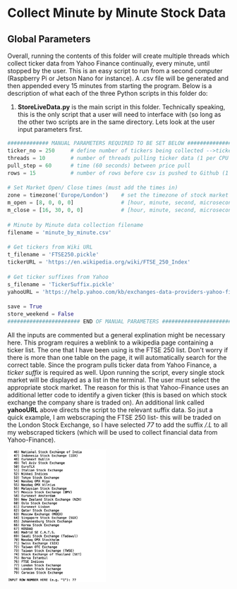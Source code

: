 # Collect Minute by Minute Stock Data
## Global Parameters
Overall, running the contents of this folder will create multiple threads which collect ticker data from Yahoo Finance continually, every minute, until stopped by the user. This is an easy script to run from a second computer (Raspberry Pi or Jetson Nano for instance). A .csv file will be generated and then appended every 15 minutes from starting the program. Below is a description of what each of the three Python scripts in this folder do:

1. **StoreLiveData.py** is the main script in this folder. Technically speaking, this is the only script that a user will need to interface with (so long as the other two scripts are in the same directory. Lets look at the user input parameters first.

```Python
############# MANUAL PARAMETERS REQUIRED TO BE SET BELOW ################
ticker_no = 250     # define number of tickers being collected -->tickers[0:n]
threads = 10        # number of threads pulling ticker data (1 per CPU core)
pull_step = 60      # time (60 seconds) between price pull
rows = 15           # number of rows before csv is pushed to Github (1 hour)

# Set Market Open/ Close times (must add the times in)
zone = timezone('Europe/London')    # set the timezone of stock market 
m_open = [8, 0, 0, 0]               # [hour, minute, second, microsecond]
m_close = [16, 30, 0, 0]            # [hour, minute, second, microsecond]
    
# Minute by Minute data collection filename
filename = 'minute_by_minute.csv'

# Get tickers from Wiki URL
t_filename = 'FTSE250.pickle'
tickerURL = 'https://en.wikipedia.org/wiki/FTSE_250_Index'

# Get ticker suffixes from Yahoo
s_filename = 'TickerSuffix.pickle'
yahooURL = 'https://help.yahoo.com/kb/exchanges-data-providers-yahoo-finance-sln2310.html'

save = True
store_weekend = False
####################### END OF MANUAL PARAMETERS #########################
```
All the inputs are commented but a general explination might be necessary here. This program requires a weblink to a wikipedia page containing a ticker list. The one that I have been using is the FTSE 250 list. Don't worry if there is more than one table on the page, it will automatically search for the correct table.
Since the program pulls ticker data from Yahoo Finance, a *ticker suffix* is required as well. Upon running the script, every single stock market will be displayed as a list in the terminal. The user must select the appropriate stock market. The reason for this is that Yahoo-Finance uses an additional letter code to identify a given ticker (this is based on which stock exchange the company share is traded on). An additional link called **yahooURL** above directs the script to the relevant suffix data. So jsut a quick example, I am webscraping the FTSE 250 list- this will be traded on the London Stock Exchange, so I have selected *77* to add the suffix */.L* to all my webscraped tickers (which will be used to collect financial data from Yahoo-Finance). 

<img src="https://github.com/OliverHeilmann/Financial_Data_MachineLearning/blob/master/Proj1_Webscrape_Min_by_Min/Pictures/request.png" height=300>
